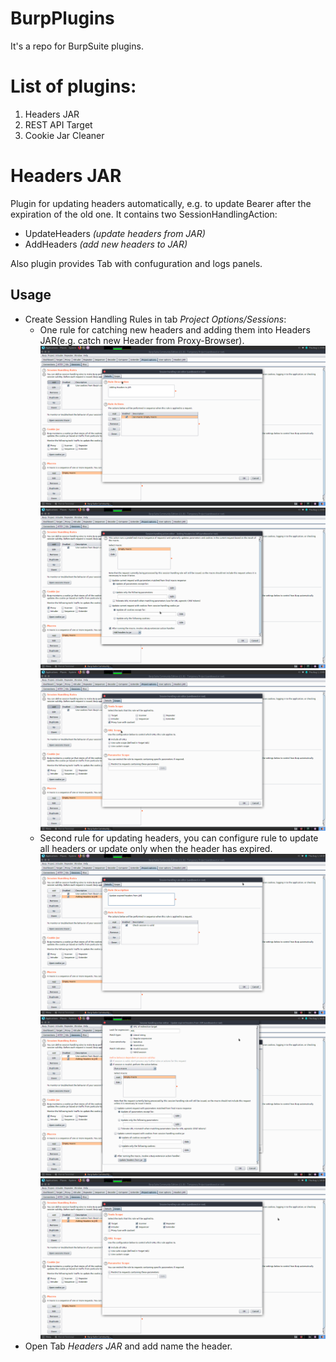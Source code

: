 # BurpPlugins
It's a repo for BurpSuite plugins.

# List of plugins:
1. Headers JAR
2. REST API Target
3. Cookie Jar Cleaner 

# Headers JAR
Plugin for updating headers automatically, e.g. to update Bearer after the expiration of the old one.
It contains two SessionHandlingAction:
- UpdateHeaders *(update headers from JAR)*
- AddHeaders *(add new headers to JAR)*

Also plugin provides Tab with confuguration and logs panels.

## Usage
* Create Session Handling Rules in tab *Project Options/Sessions*:
  - One rule for catching new headers and adding them into Headers JAR(e.g. catch new Header from Proxy-Browser).
    ![Details of 1-st rule](.README/Headers/add_details.png)
    ![Rule Action of 1-st rule](.README/Headers/add_rule.png)
    ![Scope of 1-st rule](.README/Headers/add_scope.png)
  - Second rule for updating headers, you can configure rule to update all headers or update only when the header has expired.
    ![Details of 2-nd rule](.README/Headers/update_details.png)
    ![Action of 2-nd rule](.README/Headers/update_rule.png)
    ![Scope of 2-nd rule](.README/Headers/update_scope.png)
* Open Tab *Headers JAR* and add name the header.

    


